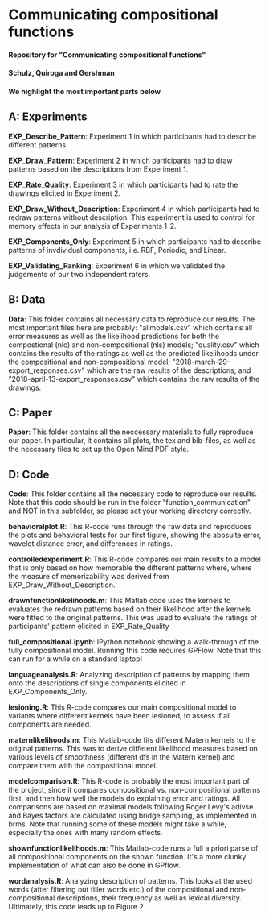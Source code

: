# Communicating compositional functions
####  Repository for "Communicating compositional functions"
####  Schulz, Quiroga and Gershman
####  We highlight the most important parts below

## A: Experiments

<a name="walkthroughs"></a>
**EXP_Describe_Pattern**: Experiment 1 in which participants had to describe different patterns.

<a name="walkthroughs"></a>
**EXP_Draw_Pattern**: Experiment 2 in which participants had to draw patterns based on the descriptions from Experiment 1.

<a name="walkthroughs"></a>
**EXP_Rate_Quality**: Experiment 3 in which participants had to rate the drawings elicited in Experiment 2.

<a name="walkthroughs"></a>
**EXP_Draw_Without_Description**: Experiment 4 in which participants had to redraw patterns without description. This experiment is used to control for memory effects in our analysis of Experiments 1-2.

<a name="walkthroughs"></a>
**EXP_Components_Only**: Experiment 5 in which participants had to describe patterns of invdividual components, i.e. RBF, Periodic, and Linear.

<a name="walkthroughs"></a>
**EXP_Validating_Ranking**: Experiment 6 in which we validated the judgements of our two independent raters.

## B: Data

<a name="data"></a>
**Data**: This folder contains all necessary data to reproduce our results. The most important files here are probably: "allmodels.csv" which contains all error measures as well as the likelihood predictions for both the compostional (nlc) and non-compositional (nls) models; "quality.csv" which contains the results of the ratings as well as the predicted likelihoods under the compositional and non-compositional model; "2018-march-29-export_responses.csv" which are the raw results of the descriptions; and "2018-april-13-export_responses.csv" which contains the raw results of the drawings.


## C: Paper

<a name="paper"></a>
**Paper**: This folder contains all the neccessary materials to fully reproduce our paper. In particular, it contains all plots, the tex and bib-files, as well as the necessary files to set up the Open Mind PDF style.

## D: Code

<a name="code"></a>
**Code**: This folder contains all the necessary code to reproduce our results. Note that this code should be run in the folder "function_communication" and NOT in this subfolder, so please set your working directory correctly.

<a name="code"></a>
**behavioralplot.R**: This R-code runs through the raw data and reproduces the plots and behavioral tests for our first figure, showing the abosulte error, wavelet distance error, and differences in ratings.

<a name="code"></a>
**controlledexperiment.R**: This R-code compares our main results to a model that is only based on how memorable the different patterns where, where the measure of memorizability was derived from EXP_Draw_Without_Description.

<a name="code"></a>
**drawnfunctionlikelihoods.m**: This Matlab code uses the kernels to evaluates the redrawn patterns based on their likelihood after the kernels were fitted to the original patterns. This was used to evaluate the ratings of participants' pattern elicited in EXP_Rate_Quality

<a name="code"></a>
**full_compositional.ipynb**: IPython notebook showing a walk-through of the fully compositional model. Running this code requires GPFlow. Note that this can run for a while on a standard laptop!

<a name="code"></a>
**languageanalysis.R**: Analyzing description of patterns by mapping them onto the descriptions of single components elicited in EXP_Components_Only.

<a name="code"></a>
**lesioning.R**: This R-code compares our main compositional model to variants where different kernels have been lesioned, to assess if all components are needed.

<a name="code"></a>
**maternlikelihoods.m**: This Matlab-code fits different Matern kernels to the original patterns. This was to derive different likelihood measures based on various levels of smoothness (different dfs in the Matern kernel) and compare them with the compositional model.

<a name="code"></a>
**modelcomparison.R**: This R-code is probably the most important part of the project, since it compares compositional vs. non-compositional patterns first, and then how well the models do explaining error and ratings. All comparisons are based on maximal models following Roger Levy's adivse and Bayes factors are calculated using bridge sampling, as implemented in brms. Note that running some of these models might take a while, especially the ones with many random effects.

<a name="code"></a>
**shownfunctionlikelihoods.m**: This Matlab-code runs a full a priori parse of all compositional components on the shown function. It's a more clunky implementation of what can also be done in GPflow.

<a name="code"></a>
**wordanalysis.R**: Analyzing description of patterns. This looks at the used words (after filtering out filler words etc.) of the compositional and non-compositional descriptions, their frequency as well as lexical diversity. Ultimately, this code leads up to Figure 2.



